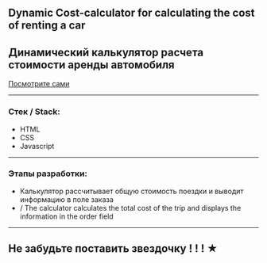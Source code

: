 
## Dynamic Cost-calculator for calculating the cost of renting a car
## Динамический калькулятор расчета стоимости аренды автомобиля  

  [Посмотрите сами](https://juliadooby.github.io/Cost-calculator/)

---

### Стек / Stack: 

* HTML
* CSS
* Javascript 

---

### Этапы разработки: 

* Калькулятор рассчитывает общую стоимость поездки и выводит информацию в поле заказа  
* / The calculator calculates the total cost of the trip and displays the information in the order field

---

## Не забудьте поставить звездочку ! ! ! ★ 

